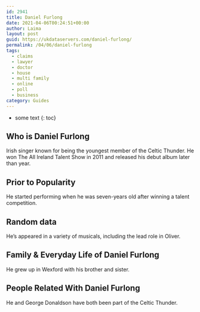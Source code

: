 ```yaml
---
id: 2941
title: Daniel Furlong
date: 2021-04-06T00:24:51+00:00
author: Laima
layout: post
guid: https://ukdataservers.com/daniel-furlong/
permalink: /04/06/daniel-furlong
tags:
  - claims
  - lawyer
  - doctor
  - house
  - multi family
  - online
  - poll
  - business
category: Guides
---
```


* some text
{: toc}


## Who is Daniel Furlong
                  
                  
                  
Irish singer known for being the youngest member of the Celtic Thunder. He won The All Ireland Talent Show in 2011 and released his debut album later than year.
                  
              
            
              
            
                
                
                
## Prior to Popularity
                  
                  
                  
He started performing when he was seven-years old after winning a talent competition.
                  
              
            
              
            
                
                
                
## Random data
                  
                  
                  
He&#8217;s appeared in a variety of musicals, including the lead role in Oliver.
                  
              
            
              
            
                
                
                
## Family & Everyday Life of Daniel Furlong
                  
                  
                  
He grew up in Wexford with his brother and sister.
                  
              
            
              
            
                
                
                
## People Related With Daniel Furlong
                  
                  
                  
He and George Donaldson have both been part of the Celtic Thunder.
                  
              
            
              
            
                
              
            
              
              
            
            
              
            
          
          
          